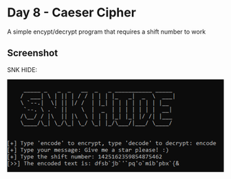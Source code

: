 
# Day 8 - Caeser Cipher

A simple encypt/decrypt program that requires a shift number to work


## Screenshot

SNK HIDE:

![App Screenshot](https://github.com/snkfranco/Python-Pro-Bootcamp/blob/main/Day%208%20-%20Caesar%20Cipher/Screenshots/snkhide.png?raw=true)


